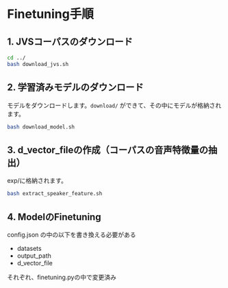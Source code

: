 # Finetuning手順

## 1. JVSコーパスのダウンロード

```bash
cd ../
bash download_jvs.sh
```

## 2. 学習済みモデルのダウンロード

モデルをダウンロードします。`download/` ができて、その中にモデルが格納されます。
```bash
bash download_model.sh
```

## 3. d_vector_fileの作成（コーパスの音声特徴量の抽出）

exp/に格納されます。
```bash
bash extract_speaker_feature.sh
```

## 4. ModelのFinetuning

config.json の中の以下を書き換える必要がある

- datasets
- output_path
- d_vector_file

それぞれ、finetuning.pyの中で変更済み
